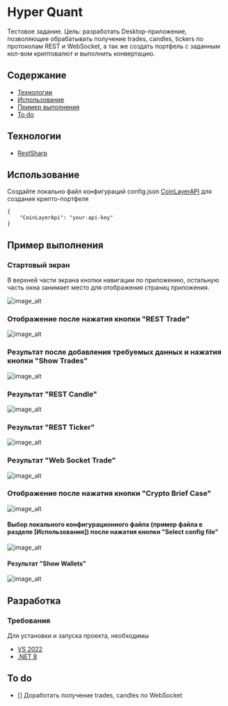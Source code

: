# Hyper Quant
Тестовое задание. Цель: разработать Desktop-приложение, позволяющее обрабатывать получение trades, candles, tickers по протоколам REST и WebSocket, а так же создать портфель с заданным кол-вом криптовалют и выполнить конвертацию.

## Содержание
- [Технологии](#технологии)
- [Использование](#использование)
- [Пример выполнения](#пример-выполнения)
- [To do](#to-do)

## Технологии
- [RestSharp](https://restsharp.dev/)

## Использование

Создайте локально файл конфигураций config.json [CoinLayerAPI](https://coinlayer.com/thank-you-free-api) для создания крипто-портфеля
```
{
    "CoinLayerApi": "your-api-key"
}
```

## Пример выполнения

### Стартовый экран

В верхней части экрана кнопки навигации по приложению, остальную часть окна занимает место для отображения страниц приложения.

![image_alt](https://github.com/AshRaven521/HyperQuant/blob/d58105907a5be366ca70b2bb3c96680af2d59f2f/screenshots/start_screen.jpg)

### Отображение после нажатия кнопки "REST Trade"

![image_alt](https://github.com/AshRaven521/HyperQuant/blob/d58105907a5be366ca70b2bb3c96680af2d59f2f/screenshots/rest_trade_button.jpg)

### Результат после добавления требуемых данных и нажатия кнопки "Show Trades"

![image_alt](https://github.com/AshRaven521/HyperQuant/blob/d58105907a5be366ca70b2bb3c96680af2d59f2f/screenshots/rest_trade_result.jpg)

### Результат "REST Candle"

![image_alt](https://github.com/AshRaven521/HyperQuant/blob/d58105907a5be366ca70b2bb3c96680af2d59f2f/screenshots/rest_candles_result.jpg)

### Результат "REST Ticker"

![image_alt](https://github.com/AshRaven521/HyperQuant/blob/d58105907a5be366ca70b2bb3c96680af2d59f2f/screenshots/rest_ticker_result.jpg)

### Результат "Web Socket Trade"

![image_alt](https://github.com/AshRaven521/HyperQuant/blob/d58105907a5be366ca70b2bb3c96680af2d59f2f/screenshots/web_socket_trades.jpg)

### Отображение после нажатия кнопки "Crypto Brief Case"

![image_alt](https://github.com/AshRaven521/HyperQuant/blob/d58105907a5be366ca70b2bb3c96680af2d59f2f/screenshots/crypto_brief_button.jpg)

#### Выбор локального конфигурационного файла (пример файла в разделе [Использование]) после нажатия кнопки "Select config file"

![image_alt](https://github.com/AshRaven521/HyperQuant/blob/d58105907a5be366ca70b2bb3c96680af2d59f2f/screenshots/select_config_button.jpg)

#### Результат "Show Wallets"

![image_alt](https://github.com/AshRaven521/HyperQuant/blob/d58105907a5be366ca70b2bb3c96680af2d59f2f/screenshots/show_wallet_button.jpg)

## Разработка

### Требования
Для установки и запуска проекта, необходимы 
- [VS 2022](https://visualstudio.microsoft.com/ru/vs/)
- [.NET 8](https://dotnet.microsoft.com/en-us/download/dotnet/8.0)



## To do
- [] Доработать получение trades, candles по WebSocket 

 
